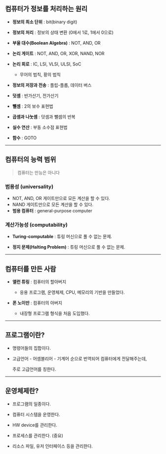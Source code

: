 ## 컴퓨터가 정보를 처리하는 원리

- **정보의 최소 단위** : bit(binary digit)
  
- **정보의 처리** : 정보의 상태 변환 (0에서 1로, 1에서 0으로)
  
- **부울 대수(Boolean Algebra)** : NOT, AND, OR
  
- **논리 게이트** : NOT, AND, OR, XOR, NAND, NOR
  
- **논리 회로** : IC, LSI, VLSI, ULSI, SoC
  
  - 무어의 법칙, 황의 법칙
- **정보의 저장과 전송** : 플립-플롭, 데이터 버스
  
- **덧셈** : 반가산기, 전가산기
  
- **뺄셈** : 2의 보수 표현법
  
- **곱셈과 나눗셈** : 덧셈과 뺄셈의 반복
  
- **실수 연산** : 부동 소수점 표현법
  
- **함수** : GOTO
  

---

## 컴퓨터의 능력 범위

> 컴퓨터는 만능은 아니다

### 범용성 (universality)

- NOT, AND, OR 게이트만으로 모든 계산을 할 수 있다.
- NAND 게이트만으로 모든 계산을 할 수 있다.
- **범용 컴퓨터** : general-purpose computer

### 계산가능성 (computability)

- **Turing-computable** : 튜링 머신으로 풀 수 없는 문제.
  
- **정지 문제(Halting Problem)** : 튜링 머신으로 풀 수 없는 문제.
  

---

## 컴퓨터를 만든 사람

- **앨런 튜링** : 컴퓨터의 할아버지
  
  - 응용 프로그램, 운영체제, CPU, 메모리의 기반을 만들었다.
- **폰 노이만** : 컴퓨터의 아버지
  
  - 내장형 프로그램 형식을 처음 도입했다.

---

## 프로그램이란?

- 명령어들의 집합이다.
  
- 고급언어 - 어셈블리어 - 기계어 순으로 번역되어 컴퓨터에게 전달해주는데,
  
  주로 고급언어를 칭한다.
  

---

## 운영체제란?

- 프로그램의 일종이다.
  
- 컴퓨터 시스템을 운영한다.
  
- HW device를 관리한다.
  
- 프로세스를 관리한다. (중요)
  
- 리소스 파일, 유저 인터페이스 등을 관리한다.
